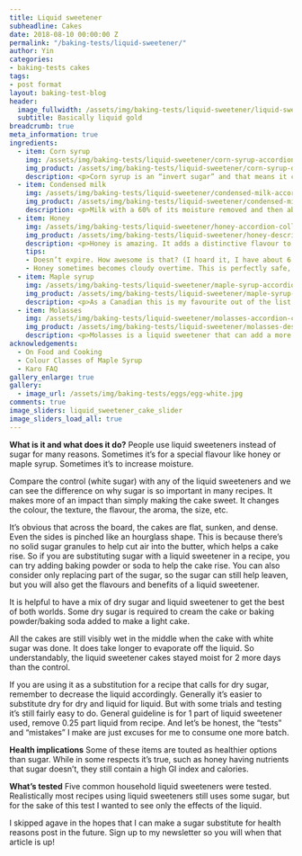 ```yaml
---
title: Liquid sweetener
subheadline: Cakes
date: 2018-08-10 00:00:00 Z
permalink: "/baking-tests/liquid-sweetener/"
author: Yin
categories:
- baking-tests cakes
tags:
- post format
layout: baking-test-blog
header:
  image_fullwidth: /assets/img/baking-tests/liquid-sweetener/liquid-sweetener-header.jpg
  subtitle: Basically liquid gold
breadcrumb: true
meta_information: true
ingredients:
  - item: Corn syrup
    img: /assets/img/baking-tests/liquid-sweetener/corn-syrup-accordion-collapse.jpg
    img_product: /assets/img/baking-tests/liquid-sweetener/corn-syrup-description.jpg
    description: <p>Corn syrup is an “invert sugar” and that means it can prevent crystallization. This is special for corn syrup and not a property that is shared with other liquid sweeteners and that’s why this is the most common reason why corn syrup is added to a recipe. But since cake’s sugars are not really affected by crystallization, it doesn’t really “shine” in the cake test. It also helps keep cake moist.  </p><p>Don’t confuse this with high-fructose corn syrup, which is sweeter than sugar and mostly used in processed foods. Corn syrup isn’t as sweet as sugar, so it can be used for bulk in the cake without adding too much sweetness.</p><p>It helps to keep cakes moist, but it is much more important for recipes that needs to avoid crystallization, such as marshmallows, caramels, icing, etc. In those recipes, it helps to avoid the grainy texture and hardening of the products. </p><p>In terms of taste, it is overall not as sweet as sugar. We sense its sweetness slightly slower than sugar and it lingers longer as an aftertaste. Other than that, the taste is quite neutral, which makes it a good choice if you don’t want the sweetener to add other flavours.</p>
  - item: Condensed milk
    img: /assets/img/baking-tests/liquid-sweetener/condensed-milk-accordion-collapse.jpg
    img_product: /assets/img/baking-tests/liquid-sweetener/condensed-milk-description.jpg
    description: <p>Milk with a 60% of its moisture removed and then about 20% of sugar added. Given this ingredient list, it’s actually more than just a sweetener that’s being added. It’s also adding the flavour of milk. Considering that boiled off condensed milk becomes dulce de leche, it actually packs in quite a bit of flavour. </p><p>It’s actually not seen in baking recipes for cakes often. A quick Google search showed southern pound cakes to use condensed milk instead of sugar, but not much else. It’s used a lot more in other custard style desserts, dulce de leche, puddings, or pie fillings, etc.</p>
  - item: Honey
    img: /assets/img/baking-tests/liquid-sweetener/honey-accordion-collapse.jpg
    img_product: /assets/img/baking-tests/liquid-sweetener/honey-description.jpg
    description: <p>Honey is amazing. It adds a distinctive flavour to the cake, contains antioxidants. It will help leaven the cake if it uses baking soda because it is slightly acidic.</p><p>Honey is sweeter than white sugar, about 1 part honey to 1.25-1.5 sugar, so if something uses 125g sugar, it can be replaced with 100g honey. Since sugar causes browning and honey has a high sugar concentration, try lowering the temperature in the oven by about 25C/75F so that it doesn’t brown.</p><p>Honey itself is nutritious, but it does have the same amount of calories as sugar. It also has the same effect as sugar for diabetics, but because it is sweeter, less can be added to achieve the same results. </p>
    tips:
    - Doesn’t expire. How awesome is that? (I hoard it, I have about 6 jars sitting in my cupboard now)
    - Honey sometimes becomes cloudy overtime. This is perfectly safe, it’s just the sugar inside crystallizing, a sign that it’s good quality honey. You can revive it by putting it in a warm water bath and let it sit until it's room temperature again.
  - item: Maple syrup
    img: /assets/img/baking-tests/liquid-sweetener/maple-syrup-accordion-collapse.jpg
    img_product: /assets/img/baking-tests/liquid-sweetener/maple-syrup-description.jpg
    description: <p>As a Canadian this is my favourite out of the list. It gives cakes a unique flavour.</p><p>The one that I used is the happens to have the thinnest consistency out of all sweeteners I tested, so it does have more liquid than the others. But this may not be the case for your maple syrup.</p><p>There are 5 different grades. The grade distinguishes its attributes and not an indication of quality. Sometimes you may want a stronger taste, sometimes more delicate.The different grades are below.<ul><li>Grade A Golden, Delicate Taste</li><li>Grade A Amber, Rich Taste</li><li>Grade A Dark, Robust Taste</li><li>Grade A Very Dark, Strong taste</li><li>Processing grade</li></ul></p>
  - item: Molasses
    img: /assets/img/baking-tests/liquid-sweetener/molasses-accordion-collapse.jpg
    img_product: /assets/img/baking-tests/liquid-sweetener/molasses-description.jpg
    description: <p>Molasses is a liquid sweetener that can add a more complex flavour to the cake. Molasses may be slightly acidic and could react with baking soda. It retains moisture even better than brown sugar, and being a liquid itself, already provides more liquid to begin with.</p><p>There are 3 grades to molasses. The darker the molasses, the more caramelisation, which means that it is less sweet and more bitter. <br /> <strong>First</strong> Lighter in colour and sweeter. Used in things that needs a lighter touch, like a marinade, sauces, etc. <br /><strong>Second</strong> Darker in colour, less sweet, thicker. Usually what is used in gingerbread cookies.<br /> <strong>Blackstrap</strong> Darkest in colour, bitter, even thicker. Has minerals and vitamins that white sugar has been stripped off of already. Sometimes used as a health food item.</p>
acknowledgements:
  - On Food and Cooking
  - Colour Classes of Maple Syrup
  - Karo FAQ
gallery_enlarge: true
gallery:
  - image_url: /assets/img/baking-tests/eggs/egg-white.jpg
comments: true
image_sliders: liquid_sweetener_cake_slider
image_sliders_load_all: true
---
```

<strong>What is it and what does it do?</strong>
People use liquid sweeteners instead of sugar for many reasons. Sometimes it’s for a special flavour like honey or maple syrup. Sometimes it’s to increase moisture.

Compare the control (white sugar) with any of the liquid sweeteners and we can see the difference on why sugar is so important in many recipes. It makes more of an impact than simply making the cake sweet. It changes the colour, the texture, the flavour, the aroma, the size, etc.

It’s obvious that across the board, the cakes are flat, sunken, and dense. Even the sides is pinched like an hourglass shape. This is because there’s no solid sugar granules to help cut air into the butter, which helps a cake rise. So if you are substituting sugar with a liquid sweetener in a recipe, you can try adding baking powder or soda to help the cake rise. You can also consider only replacing part of the sugar, so the sugar can still help leaven, but you will also get the flavours and benefits of a liquid sweetener.

It is helpful to have a mix of dry sugar and liquid sweetener to get the best of both worlds. Some dry sugar is required to cream the cake or baking powder/baking soda added to make a light cake.

All the cakes are still visibly wet in the middle when the cake with white sugar was done. It does take longer to evaporate off the liquid. So understandably, the liquid sweetener cakes stayed moist for 2 more days than the control.

If you are using it as a substitution for a recipe that calls for dry sugar, remember to decrease the liquid accordingly. Generally it’s easier to substitute dry for dry and liquid for liquid. But with some trials and testing it’s still fairly easy to do. General guideline is for 1 part of liquid sweetener used, remove 0.25 part liquid from recipe. And let’s be honest, the “tests” and “mistakes” I make are just excuses for me to consume one more batch.

<strong>Health implications</strong>
Some of these items are touted as healthier options than sugar. While in some respects it’s true, such as honey having nutrients that sugar doesn’t, they still contain a high GI index and calories.

<strong>What’s tested</strong>
Five common household liquid sweeteners were tested. Realistically most recipes using liquid sweeteners still uses some sugar, but for the sake of this test I wanted to see only the effects of the liquid.

I skipped agave in the hopes that I can make a sugar substitute for health reasons post in the future. Sign up to my newsletter so you will when that article is up!
